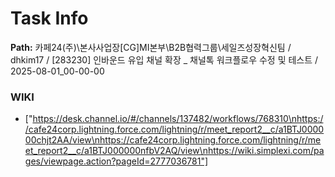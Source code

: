 # Task Info

**Path:** 카페24(주)\본사사업장\[CG]MI본부\B2B협력그룹\세일즈성장혁신팀 / dhkim17 / [283230] 인바운드 유입 채널 확장 _ 채널톡 워크플로우 수정 및 테스트 / 2025-08-01_00-00-00

### WIKI
- ["https://desk.channel.io/#/channels/137482/workflows/768310\nhttps://cafe24corp.lightning.force.com/lightning/r/meet_report2__c/a1BTJ000000chjt2AA/view\nhttps://cafe24corp.lightning.force.com/lightning/r/meet_report2__c/a1BTJ000000nfbV2AQ/view\nhttps://wiki.simplexi.com/pages/viewpage.action?pageId=2777036781"]

